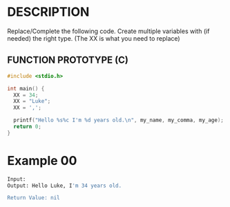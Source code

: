 # DESCRIPTION

Replace/Complete the following code. Create multiple variables with (if needed) the right type. (The XX is what you need to replace)

## FUNCTION PROTOTYPE (C)

```c
#include <stdio.h>

int main() {
  XX = 34;
  XX = "Luke";
  XX = ',';

  printf("Hello %s%c I'm %d years old.\n", my_name, my_comma, my_age);
  return 0;
}
```

# Example 00
```bash
Input: 
Output: Hello Luke, I'm 34 years old.

Return Value: nil
```